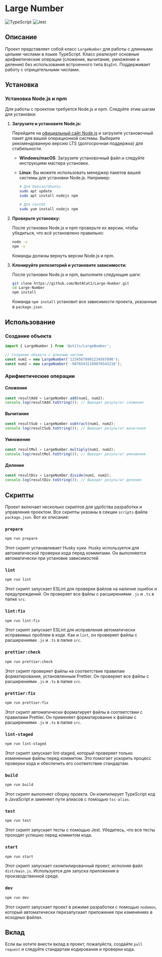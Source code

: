 # Large Number

![TypeScript](https://img.shields.io/badge/typescript-%23007ACC.svg?style=for-the-badge&logo=typescript&logoColor=white)
![Jest](https://img.shields.io/badge/-jest-%23C21325?style=for-the-badge&logo=jest&logoColor=white)

## Описание

Проект представляет собой класс `LargeNumber` для работы с длинными целыми числами в языке TypeScript. Класс реализует основные арифметические операции (сложение, вычитание, умножение и деление) без использования встроенного типа `BigInt`. Поддерживает работу с отрицательными числами.

## Установка

### Установка Node.js и npm

Для работы с проектом требуется Node.js и npm. Следуйте этим шагам для установки:

1. **Загрузите и установите Node.js:**

   Перейдите на [официальный сайт Node.js](https://nodejs.org/en/download/package-manager) и загрузите установочный пакет для вашей операционной системы. Выберите рекомендованную версию LTS (долгосрочная поддержка) для стабильности.

   - **Windows/macOS**: Загрузите установочный файл и следуйте инструкциям мастера установки.
   - **Linux**: Вы можете использовать менеджер пакетов вашей системы для установки Node.js. Например:

     ```bash
     # Для Debian/Ubuntu
     sudo apt update
     sudo apt install nodejs npm

     # Для CentOS
     sudo yum install nodejs npm
     ```

2. **Проверьте установку:**

   После установки Node.js и npm проверьте их версии, чтобы убедиться, что всё установлено правильно:

   ```bash
   node -v
   npm -v
   ```

   Команды должны вернуть версии Node.js и npm.

3. **Клонируйте репозиторий и установите зависимости:**

   После установки Node.js и npm, выполните следующие шаги:

   ```bash
   git clone https://github.com/NotACat1/Large-Number.git
   cd Large-Number
   npm install
   ```

   Команда `npm install` установит все зависимости проекта, указанные в `package.json`.

## Использование

### Создание объекта

```typescript
import { LargeNumber } from '@utils/LargeNumber';

// Создание объекта с длинным числом
const num1 = new LargeNumber('12345678901234567890');
const num2 = new LargeNumber('-98765432109876543210');
```

### Арифметические операции

#### Сложение

```typescript
const resultAdd = LargeNumber.add(num1, num2);
console.log(resultAdd.toString()); // Выводит результат сложения
```

#### Вычитание

```typescript
const resultSub = LargeNumber.subtract(num1, num2);
console.log(resultSub.toString()); // Выводит результат вычитания
```

#### Умножение

```typescript
const resultMul = LargeNumber.multiply(num1, num2);
console.log(resultMul.toString()); // Выводит результат умножения
```

#### Деление

```typescript
const resultDiv = LargeNumber.divide(num1, num2);
console.log(resultDiv.toString()); // Выводит результат деления
```

## Скрипты

Проект включает несколько скриптов для удобства разработки и управления проектом. Все скрипты указаны в секции `scripts` файла `package.json`. Вот их описание:

### `prepare`

```bash
npm run prepare
```

Этот скрипт устанавливает Husky хуки. Husky используется для автоматической проверки кода перед коммитами. Он выполняется автоматически при установке зависимостей.

### `lint`

```bash
npm run lint
```

Этот скрипт запускает ESLint для проверки файлов на наличие ошибок и предупреждений. Он проверяет все файлы с расширениями `.js` и `.ts` в папке `src`.

### `lint:fix`

```bash
npm run lint:fix
```

Этот скрипт запускает ESLint для исправления автоматически исправимых проблем в коде. Как и `lint`, он проверяет файлы с расширениями `.js` и `.ts` в папке `src`.

### `prettier:check`

```bash
npm run prettier:check
```

Этот скрипт проверяет файлы на соответствие правилам форматирования, установленным Prettier. Он проверяет все файлы с расширениями `.js` и `.ts` в папке `src`.

### `prettier:fix`

```bash
npm run prettier:fix
```

Этот скрипт автоматически форматирует файлы в соответствии с правилами Prettier. Он применяет форматирование к файлам с расширениями `.js` и `.ts` в папке `src`.

### `lint-staged`

```bash
npm run lint-staged
```

Этот скрипт запускает lint-staged, который проверяет только измененные файлы перед коммитом. Это помогает ускорить процесс проверки кода и обеспечить его соответствие стандартам.

### `build`

```bash
npm run build
```

Этот скрипт выполняет сборку проекта. Он компилирует TypeScript код в JavaScript и заменяет пути алиасов с помощью `tsc-alias`.

### `test`

```bash
npm run test
```

Этот скрипт запускает тесты с помощью Jest. Убедитесь, что все тесты проходят успешно перед коммитом кода.

### `start`

```bash
npm run start
```

Этот скрипт запускает скомпилированный проект, исполняя файл `dist/main.js`. Используется для запуска приложения в производственной среде.

### `dev`

```bash
npm run dev
```

Этот скрипт запускает проект в режиме разработки с помощью `nodemon`, который автоматически перезапускает приложение при изменениях в исходных файлах.

## Вклад

Если вы хотите внести вклад в проект, пожалуйста, создайте `pull request` и следуйте стандартам кодирования и проверки кода.
